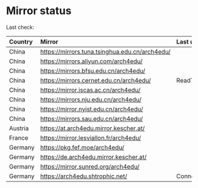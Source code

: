 <script src="./time.js"></script>
# Mirror status
Last check: <script type="text/javascript">localize(1760570484.1959);</script>

|Country|Mirror|Last update|
|:------|:-----|:----------|
|China|https://mirrors.tuna.tsinghua.edu.cn/arch4edu/|<script type="text/javascript">localize(1760554012);</script>|
|China|https://mirrors.aliyun.com/arch4edu/|<script type="text/javascript">localize(1760554012);</script>|
|China|https://mirrors.bfsu.edu.cn/arch4edu/|<script type="text/javascript">localize(1760554012);</script>|
|China|https://mirrors.cernet.edu.cn/arch4edu/|ReadTimeout|
|China|https://mirror.iscas.ac.cn/arch4edu/|<script type="text/javascript">localize(1760554012);</script>|
|China|https://mirrors.nju.edu.cn/arch4edu/|<script type="text/javascript">localize(1760467431);</script>|
|China|https://mirror.nyist.edu.cn/arch4edu/|<script type="text/javascript">localize(1760510803);</script>|
|China|https://mirrors.sau.edu.cn/arch4edu/|<script type="text/javascript">localize(1756795646);</script>|
|Austria|https://at.arch4edu.mirror.kescher.at/|<script type="text/javascript">localize(1760554012);</script>|
|France|https://mirror.lesviallon.fr/arch4edu/|<script type="text/javascript">localize(1760510803);</script>|
|Germany|https://pkg.fef.moe/arch4edu/|<script type="text/javascript">localize(1760554012);</script>|
|Germany|https://de.arch4edu.mirror.kescher.at/|<script type="text/javascript">localize(1760554012);</script>|
|Germany|https://mirror.sunred.org/arch4edu/|<script type="text/javascript">localize(1760554012);</script>|
|Germany|https://arch4edu.shtrophic.net/|ConnectionError|

<script src="./tablefilter/tablefilter.js"></script>
<script src="./table.js"></script>